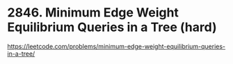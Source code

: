 # 2846. Minimum Edge Weight Equilibrium Queries in a Tree (hard)

https://leetcode.com/problems/minimum-edge-weight-equilibrium-queries-in-a-tree/
